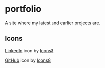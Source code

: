 # portfolio

A site where my latest and earlier projects are.

## Icons

<a target="_blank" href="https://icons8.com/icon/447/linkedin">LinkedIn</a> icon by <a target="_blank" href="https://icons8.com">Icons8</a>

<a target="_blank" href="https://icons8.com/icon/12599/github">GitHub</a> icon by <a target="_blank" href="https://icons8.com">Icons8</a>
